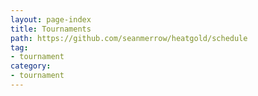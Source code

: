 ```yaml
---
layout: page-index
title: Tournaments
path: https://github.com/seanmerrow/heatgold/schedule
tag:
- tournament
category:
- tournament
---
```

